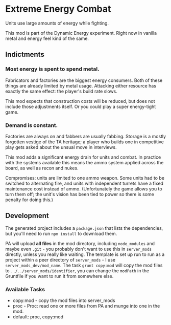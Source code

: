 # Extreme Energy Combat

Units use large amounts of energy while fighting.

This mod is part of the Dynamic Energy experiment.  Right now in vanilla metal and energy feel kind of the same.

## Indictments

### Most energy is spent to spend metal.

Fabricators and factories are the biggest energy consumers.  Both of these things are already limited by metal usage.  Attacking either resource has exactly the same effect: the player's build rate slows. 

This mod expects that construction costs will be reduced, but does not include those adjustments itself.  Or you could play a super energy-tight game.

### Demand is constant.

Factories are always on and fabbers are usually fabbing.  Storage is a mostly forgotten vestige of the TA heritage; a player who builds one in competitive play gets asked about the unsual move in interviews.

This mod adds a significant energy drain for units and combat.  In practice with the systems available this means the ammo system applied across the board, as well as recon and nukes.

Compromises: units are limited to one ammo weapon.  Some units had to be switched to alternating fire, and units with independent turrets have a fixed maintenance cost instead of ammo.  (Unfortunately the game allows you to turn them off; the unit's vision has been tied to power so there is some penalty for doing this.)

## Development

The generated project includes a `package.json` that lists the dependencies, but you'll need to run `npm install` to download them.

PA will upload **all files** in the mod directory, including `node_modules` and maybe even `.git` - you probably don't want to use this in `server_mods` directly, unless you really like waiting.  The template is set up run to run as a project within a peer directory of `server_mods` - I use `server_mods_dev/mod_name`.  The task `grunt copy:mod` will copy the mod files to `../../server_mods/identifier`, you can change the `modPath` in the Gruntfile if you want to run it from somewhere else.

### Available Tasks

- copy:mod - copy the mod files into server_mods
- proc - Proc: read one or more files from PA and munge into one in the mod.
- default: proc, copy:mod
